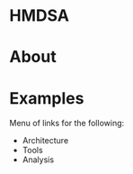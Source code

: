 HMDSA
=====

# About #

# Examples #

Menu of links for the following:
* Architecture
* Tools
* Analysis

